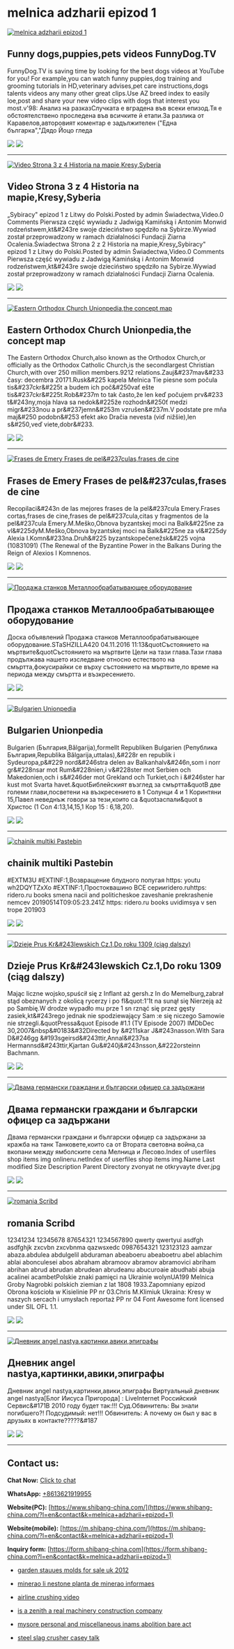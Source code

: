 # melnica adzharii epizod 1

<a href="https://swt.shibang-china.com/?l=en&img&k=melnica+adzharii+epizod+1" target="_blank">![melnica adzharii epizod 1](http://static.shibang-china.com/all-800x300/1344.jpg)</a>

## Funny dogs,puppies,pets videos FunnyDog.TV
FunnyDog.TV is saving time by looking for the best dogs videos at YouTube for you! For example,you can watch funny puppies,dog training and grooming tutorials in HD,veterinary advises,pet care instructions,dogs talents videos any many other great clips.Use AZ breed index to easily loe,post and share your new video clips with dogs that interest you most.v'98: Анализ на разказСлучката е вградена във всеки епизод.Тя е обстоятелствено проследена във всичките й етапи.За разлика от Каравелов,авторовият коментар е задължителен ("Една българка","Дядо Йоцо гледа


<a href="https://whatsapp.shibangsoft.com/WhatsApp.php" target="_blank" title="WhatsApp">![](http://static.shibang-china.com/icon/whatsapp.png)</a> <a href="https://swt.shibang-china.com/?l=en&icon&k=melnica+adzharii+epizod+1" target="_blank">![](http://static.shibang-china.com/icon/chat-en.png)</a>

---

<a href="https://swt.shibang-china.com/?l=en&img&k=melnica+adzharii+epizod+1" target="_blank">![Video Strona 3 z 4 Historia na mapie,Kresy,Syberia](http://static.shibang-china.com/all-800x300/106.jpg)</a>

## Video Strona 3 z 4 Historia na mapie,Kresy,Syberia
„Sybiracy" epizod 1 z Litwy do Polski.Posted by admin Świadectwa,Video.0 Comments Pierwsza część wywiadu z Jadwigą Kamińską i Antonim Monwid rodzeństwem,kt&#243re swoje dzieciństwo spędziło na Sybirze.Wywiad został przeprowadzony w ramach działalności Fundacji Ziarna Ocalenia.Świadectwa Strona 2 z 2 Historia na mapie,Kresy„Sybiracy" epizod 1 z Litwy do Polski.Posted by admin Świadectwa,Video.0 Comments Pierwsza część wywiadu z Jadwigą Kamińską i Antonim Monwid rodzeństwem,kt&#243re swoje dzieciństwo spędziło na Sybirze.Wywiad został przeprowadzony w ramach działalności Fundacji Ziarna Ocalenia.


<a href="https://whatsapp.shibangsoft.com/WhatsApp.php" target="_blank" title="WhatsApp">![](http://static.shibang-china.com/icon/whatsapp.png)</a> <a href="https://swt.shibang-china.com/?l=en&icon&k=melnica+adzharii+epizod+1" target="_blank">![](http://static.shibang-china.com/icon/chat-en.png)</a>

---

<a href="https://swt.shibang-china.com/?l=en&img&k=melnica+adzharii+epizod+1" target="_blank">![Eastern Orthodox Church Unionpedia,the concept map](http://static.shibang-china.com/all-800x300/931.jpg)</a>

## Eastern Orthodox Church Unionpedia,the concept map
The Eastern Orthodox Church,also known as the Orthodox Church,or officially as the Orthodox Catholic Church,is the secondlargest Christian Church,with over 250 million members.9212 relations.Zauj&#237mav&#233 časy: decembra 20171.Rusk&#225 kapela Melnica Tie piesne som počula tis&#237ckr&#225t a budem ich poč&#250vať ešte tis&#237ckr&#225t.Rob&#237m to tak často,že len keď počujem prv&#233 t&#243ny,moja hlava sa nedok&#225že rozhodn&#250ť medzi migr&#233nou a pr&#237jemn&#253m vzrušen&#237m.V podstate pre mňa maj&#250 podobn&#253 efekt ako Dračia nevesta (viď nižšie),len s&#250,veď viete,dobr&#233.


<a href="https://whatsapp.shibangsoft.com/WhatsApp.php" target="_blank" title="WhatsApp">![](http://static.shibang-china.com/icon/whatsapp.png)</a> <a href="https://swt.shibang-china.com/?l=en&icon&k=melnica+adzharii+epizod+1" target="_blank">![](http://static.shibang-china.com/icon/chat-en.png)</a>

---

<a href="https://swt.shibang-china.com/?l=en&img&k=melnica+adzharii+epizod+1" target="_blank">![Frases de Emery Frases de pel&#237culas,frases de cine](http://static.shibang-china.com/all-800x300/890.jpg)</a>

## Frases de Emery Frases de pel&#237culas,frases de cine
Recopilaci&#243n de las mejores frases de la pel&#237cula Emery.Frases cortas,frases de cine,frases de pel&#237cula,citas y fragmentos de la pel&#237cula Emery.M.Meško,Obnova byzantskej moci na Balk&#225ne za vl&#225dyM.Meško,Obnova byzantskej moci na Balk&#225ne za vl&#225dy Alexia I.Komn&#233na.Druh&#225 byzantskopečenežsk&#225 vojna (10831091) (The Renewal of the Byzantine Power in the Balkans During the Reign of Alexios I Komnenos.


<a href="https://whatsapp.shibangsoft.com/WhatsApp.php" target="_blank" title="WhatsApp">![](http://static.shibang-china.com/icon/whatsapp.png)</a> <a href="https://swt.shibang-china.com/?l=en&icon&k=melnica+adzharii+epizod+1" target="_blank">![](http://static.shibang-china.com/icon/chat-en.png)</a>

---

<a href="https://swt.shibang-china.com/?l=en&img&k=melnica+adzharii+epizod+1" target="_blank">![Продажа станков Металлообрабатывающее оборудование](http://static.shibang-china.com/all-800x300/362.jpg)</a>

## Продажа станков Металлообрабатывающее оборудование
Доска объявлений Продажа станков Металлообрабатывающее оборудование.STaSHZILLA420 04.11.2016 11:13&quotСъстоянието на мъртвите&quotСъстоянието на мъртвите Цели на тази глава.Тази глава продължава нашето изследване относно естеството на смъртта,фокусирайки се върху състоянието на мъртвите,по време на периода между смъртта и възкресението.


<a href="https://whatsapp.shibangsoft.com/WhatsApp.php" target="_blank" title="WhatsApp">![](http://static.shibang-china.com/icon/whatsapp.png)</a> <a href="https://swt.shibang-china.com/?l=en&icon&k=melnica+adzharii+epizod+1" target="_blank">![](http://static.shibang-china.com/icon/chat-en.png)</a>

---

<a href="https://swt.shibang-china.com/?l=en&img&k=melnica+adzharii+epizod+1" target="_blank">![Bulgarien Unionpedia](http://static.shibang-china.com/all-800x300/199.jpg)</a>

## Bulgarien Unionpedia
Bulgarien (България,Bǎlgarija),formellt Republiken Bulgarien (Република България,Republika Bălgarija,uttalas),&#228r en republik i Sydeuropa,p&#229 nord&#246stra delen av Balkanhalv&#246n,som i norr gr&#228nsar mot Rum&#228nien,i v&#228ster mot Serbien och Makedonien,och i s&#246der mot Grekland och Turkiet,och i &#246ster har kust mot Svarta havet.&quotБиблейският възглед за смъртта&quotВ две големи глави,посветени на възкресението в 1 Солунци 4 и 1 Коринтяни 15,Павел неведнъж говори за тези,които са &quotзаспали&quot в Христос (1 Сол 4:13,14,15,1 Кор 15 : 6,18,20).


<a href="https://whatsapp.shibangsoft.com/WhatsApp.php" target="_blank" title="WhatsApp">![](http://static.shibang-china.com/icon/whatsapp.png)</a> <a href="https://swt.shibang-china.com/?l=en&icon&k=melnica+adzharii+epizod+1" target="_blank">![](http://static.shibang-china.com/icon/chat-en.png)</a>

---

<a href="https://swt.shibang-china.com/?l=en&img&k=melnica+adzharii+epizod+1" target="_blank">![chainik multiki Pastebin](http://static.shibang-china.com/all-800x300/781.jpg)</a>

## chainik multiki Pastebin
﻿#EXTM3U #EXTINF:1,Возвращение блудного попугая https: youtu wh2DQYTZxXo #EXTINF:1,Простоквашино ВСЕ серииridero.ruhttps: ridero.ru books smena nacii and politicheskoe zaveshanie prekrashenie nemcev 20190514T09:05:23.241Z https: ridero.ru books uvidimsya v sen trope 201903


<a href="https://whatsapp.shibangsoft.com/WhatsApp.php" target="_blank" title="WhatsApp">![](http://static.shibang-china.com/icon/whatsapp.png)</a> <a href="https://swt.shibang-china.com/?l=en&icon&k=melnica+adzharii+epizod+1" target="_blank">![](http://static.shibang-china.com/icon/chat-en.png)</a>

---

<a href="https://swt.shibang-china.com/?l=en&img&k=melnica+adzharii+epizod+1" target="_blank">![Dzieje Prus Kr&#243lewskich Cz.1,Do roku 1309 (ciąg dalszy)](http://static.shibang-china.com/all-800x300/1059.jpg)</a>

## Dzieje Prus Kr&#243lewskich Cz.1,Do roku 1309 (ciąg dalszy)
Mając liczne wojsko,spuścił się z Inflant aż gersh.z In do Memelburg,zabrał stąd obeznanych z okolicą rycerzy i po fI&quot:1'1t na sunął się Nierzeją aż po Sambię.W drodze wypadło mu prze 1 sn rznąć się przez gęsty zasiek,kt&#243rego jednak nie spodziewający Sam :e się niczego Samowie nie strzegli.&quotPressa&quot Episode #1.1 (TV Episode 2007) IMDbDec 30,2007&nbsp&#0183&#32Directed by &#211skar J&#243nasson.With Sara D&#246gg &#193sgeirsd&#243ttir,Annal&#237sa Hermannsd&#243ttir,Kjartan Gu&#240j&#243nsson,&#222orsteinn Bachmann.


<a href="https://whatsapp.shibangsoft.com/WhatsApp.php" target="_blank" title="WhatsApp">![](http://static.shibang-china.com/icon/whatsapp.png)</a> <a href="https://swt.shibang-china.com/?l=en&icon&k=melnica+adzharii+epizod+1" target="_blank">![](http://static.shibang-china.com/icon/chat-en.png)</a>

---

<a href="https://swt.shibang-china.com/?l=en&img&k=melnica+adzharii+epizod+1" target="_blank">![Двама германски граждани и български офицер са задържани](http://static.shibang-china.com/all-800x300/786.jpg)</a>

## Двама германски граждани и български офицер са задържани
Двама германски граждани и български офицер са задържани за кражба на танк Танковете,които са от Втората световна война,са вкопани между ямболските села Мелница и Лесово.Index of userfiles shop items img onlineru.netIndex of userfiles shop items img.Name Last modified Size Description Parent Directory zvonyat ne otkryvayte dver.jpg


<a href="https://whatsapp.shibangsoft.com/WhatsApp.php" target="_blank" title="WhatsApp">![](http://static.shibang-china.com/icon/whatsapp.png)</a> <a href="https://swt.shibang-china.com/?l=en&icon&k=melnica+adzharii+epizod+1" target="_blank">![](http://static.shibang-china.com/icon/chat-en.png)</a>

---

<a href="https://swt.shibang-china.com/?l=en&img&k=melnica+adzharii+epizod+1" target="_blank">![romania Scribd](http://static.shibang-china.com/all-800x300/448.jpg)</a>

## romania Scribd
12341234 12345678 87654321 1234567890 qwerty qwertyui asdfgh asdfghjk zxcvbn zxcvbnma qazwsxedc 0987654321 123123123 aamzar abaza.abdulea abdulgelil abduraman abeaboeru abeaboetru abel ablachim ablai abonculesei abos abraham abramoov abramov abramovici abriham abrihan abrud abrudan abrudean abrudeanu abucuroaie abudhabi abuja acalinei acambetPolskie znaki pamięci na Ukrainie wolynUA199 Melnica Groby Nagrobki polskich ziemian z lat 1808 1933.Zapomniany epizod Obrona kościoła w Kisielinie PP nr 03.Chris M.Klimiuk Ukraina: Kresy w naszych sercach i umysłach reportaż PP nr 04 Font Awesome font licensed under SIL OFL 1.1.


<a href="https://whatsapp.shibangsoft.com/WhatsApp.php" target="_blank" title="WhatsApp">![](http://static.shibang-china.com/icon/whatsapp.png)</a> <a href="https://swt.shibang-china.com/?l=en&icon&k=melnica+adzharii+epizod+1" target="_blank">![](http://static.shibang-china.com/icon/chat-en.png)</a>

---

<a href="https://swt.shibang-china.com/?l=en&img&k=melnica+adzharii+epizod+1" target="_blank">![Дневник angel nastya,картинки,авики,эпиграфы](http://static.shibang-china.com/all-800x300/1220.jpg)</a>

## Дневник angel nastya,картинки,авики,эпиграфы
Дневник angel nastya,картинки,авики,эпиграфы Виртуальный дневник angel nastya[Блог Иисуса Пригорода] : LiveInternet Российский Сервис&#171В 2010 году будет так:!!! Суд.Обвинитель: Вы знали погибшего?! Подсудимый: нет!!! Обвинитель: А почему он был у вас в друзьях в контакте?????&#187


<a href="https://whatsapp.shibangsoft.com/WhatsApp.php" target="_blank" title="WhatsApp">![](http://static.shibang-china.com/icon/whatsapp.png)</a> <a href="https://swt.shibang-china.com/?l=en&icon&k=melnica+adzharii+epizod+1" target="_blank">![](http://static.shibang-china.com/icon/chat-en.png)</a>

---
## Contact us:

**Chat Now:** [Click to chat](https://swt.shibang-china.com?l=en&contact&k=melnica+adzharii+epizod+1)

**WhatsApp:**  [+8613621919955](https://whatsapp.shibangsoft.com/WhatsApp.php)

**Website(PC):** [https://www.shibang-china.com/](https://www.shibang-china.com/?l=en&contact&k=melnica+adzharii+epizod+1)

**Website(mobile):** [https://m.shibang-china.com/](https://m.shibang-china.com/?l=en&contact&k=melnica+adzharii+epizod+1)

**Inquiry form:** [https://form.shibang-china.com](https://form.shibang-china.com?l=en&contact&k=melnica+adzharii+epizod+1)

* [garden stauues molds for sale uk 2012](../119/garden%20stauues%20molds%20for%20sale%20uk%202012.md)

* [minerao li nestone planta de minerao informaes](../111/minerao%20li%20nestone%20planta%20de%20minerao%20informaes.md)

* [airline crushing video](../111/airline%20crushing%20video.md)

* [is a zenith a real machinery construction company](../114/is%20a%20zenith%20a%20real%20machinery%20construction%20company.md)

* [mysore personal and miscellaneous inams abolition bare act](../122/mysore%20personal%20and%20miscellaneous%20inams%20abolition%20bare%20act.md)

* [steel slag crusher casey talk](../123/steel%20slag%20crusher%20casey%20talk.md)